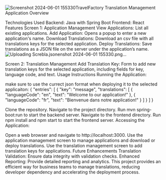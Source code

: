 ![Screenshot 2024-06-01 155330](https://github.com/SasonCoding/Translator/assets/76630855/17b98867-5e94-4add-991a-7cff5f188024)TravelFactory Translation Management Application
Overview

Technologies Used
Backend: Java with Spring Boot
Frontend: React
Features
Screen 1: Application Management
View Applications: List all existing applications.
Add Application: Opens a popup to enter a new application's name.
Download Translations: Download an csv file with all translations keys for the selected application.
Deploy Translations: Save translations as a JSON file on the server under the application’s name.
![Uploading Scre[bla.json](https://github.com/user-attachments/files/15522816/bla.json)enshot 2024-06-01 155330.png…]()

Screen 2: Translation Management
Add Translation Key: Form to add new translation keys for the selected application, including fields for key, language code, and text.
Usage Instructions
Running the Application:

make sure to use the currect json format when deploying it to the selected applicaiton:
{
  "entries": [
    {
      "key": "message",
      "translations": [
        {
          "languageCode": "en",
          "text": "Welcome to our application!"
        },
        {
          "languageCode": "fr",
          "text": "Bienvenue dans notre application!"
        }
      ]
    }
  ]
}

Clone the repository.
Navigate to the project directory.
Run mvn spring-boot:run to start the backend server.
Navigate to the frontend directory.
Run npm install and npm start to start the frontend server.
Accessing the Application:

Open a web browser and navigate to http://localhost:3000.
Use the application management screen to manage applications and download or deploy translations.
Use the translation management screen to add translation keys for applications.
Future Enhancements
Translation Validation: Ensure data integrity with validation checks.
Enhanced Reporting: Provide detailed reporting and analytics.
This project provides an efficient way for business teams to manage translations, reducing developer dependency and accelerating the deployment process.
